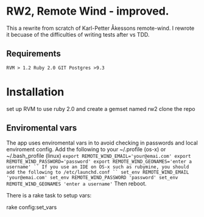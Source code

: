 RW2, Remote Wind - improved.
============================

This a rewrite from scratch of Karl-Petter Åkessons remote-wind. I rewrote it becuase of the difficulties of writing tests
after vs TDD.


Requirements
------------
``
RVM > 1.2
Ruby 2.0
GIT
Postgres >9.3
``

Installation
============
set up RVM to use ruby 2.0 and create a gemset named rw2
clone the repo

Enviromental vars
------------
The app uses enviromental vars in to avoid checking in passwords and local enviroment config.
Add the following to your ~/.profile (os-x) or  ~/.bash_profile (linux)
`
export REMOTE_WIND_EMAIL='your@emai.com'
export REMOTE_WIND_PASSWORD='password'
export REMOTE_WIND_GEONAMES='enter a username'
``
If you use an IDE on OS-x such as rubymine, you should add the following to /etc/launchd.conf
``
set_env REMOTE_WIND_EMAIL 'your@emai.com'
set_env REMOTE_WIND_PASSWORD 'password'
set_env REMOTE_WIND_GEONAMES 'enter a username'
`
Then reboot.

There is a rake task to setup vars:

rake config:set_vars
